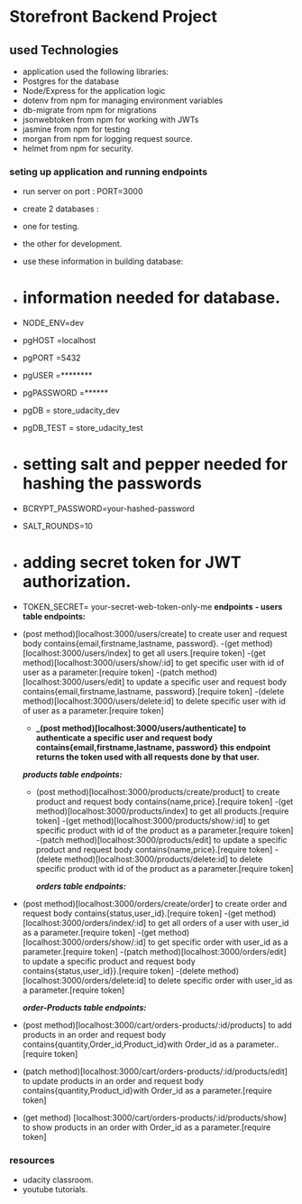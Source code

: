 # Storefront Backend Project

## used Technologies

- application used the following libraries:
- Postgres for the database
- Node/Express for the application logic
- dotenv from npm for managing environment variables
- db-migrate from npm for migrations
- jsonwebtoken from npm for working with JWTs
- jasmine from npm for testing
- morgan from npm for logging request source.
- helmet from npm for security.

### seting up application and running endpoints

- run server on port : PORT=3000
- create 2 databases :
- one for testing.
- the other for development.
- use these information in building database:

- # information needed for database.

- NODE_ENV=dev
- pgHOST =localhost
- pgPORT =5432
- pgUSER =********
- pgPASSWORD =******
- pgDB = store_udacity_dev
- pgDB_TEST = store_udacity_test

- # setting salt and pepper needed for hashing the passwords

- BCRYPT_PASSWORD=your-hashed-password
- SALT_ROUNDS=10

- # adding secret token for JWT authorization.
- TOKEN_SECRET= your-secret-web-token-only-me
  **endpoints**
  **- users table endpoints:**
- (post method)[localhost:3000/users/create] to create user and request body contains{email,firstname,lastname, password}.
  -(get method)[localhost:3000/users/index] to get all users.[require token]
  -(get method)[localhost:3000/users/show/:id] to get specific user with id of user as a parameter.[require token]
  -(patch method)[localhost:3000/users/edit] to update a specific user and request body contains{email,firstname,lastname, password}.[require token]
  -(delete method)[localhost:3000/users/delete:id] to delete specific user with id of user as a parameter.[require token]

  - **\_(post method)[localhost:3000/users/authenticate] to authenticate a specific user and request body contains{email,firstname,lastname, password} this endpoint returns the token used with all requests done by that user.**

  **_products table endpoints:_**

  - (post method)[localhost:3000/products/create/product] to create product and request body contains{name,price}.[require token]
    -(get method)[localhost:3000/products/index] to get all products.[require token]
    -(get method)[localhost:3000/products/show/:id] to get specific product with id of the product as a parameter.[require token]
    -(patch method)[localhost:3000/products/edit] to update a specific product and request body contains{name,price}.[require token]
    -(delete method)[localhost:3000/products/delete:id] to delete specific product with id of the product as a parameter.[require token]

    **_orders table endpoints:_**

- (post method)[localhost:3000/orders/create/order] to create order and request body contains{status,user_id}.[require token]
  -(get method)[localhost:3000/orders/index/:id] to get all orders of a user with user_id as a parameter.[require token]
  -(get method)[localhost:3000/orders/show/:id] to get specific order with user_id as a parameter.[require token]
  -(patch method)[localhost:3000/orders/edit] to update a specific product and request body contains{status,user_id}}.[require token]
  -(delete method)[localhost:3000/orders/delete:id] to delete specific order with user_id as a parameter.[require token]


  **_order-Products table endpoints:_**

- (post method)[localhost:3000/cart/orders-products/:id/products] to add products in an order and request body contains{quantity,Order_id,Product_id}with Order_id as a parameter..[require token]
- (patch method)[localhost:3000/cart/orders-products/:id/products/edit] to update products in an order and request body contains{quantity,Product_id}with Order_id as a parameter.[require token]
- (get method) [localhost:3000/cart/orders-products/:id/products/show] to show products in an order with Order_id as a parameter.[require token]

### resources

- udacity classroom.
- youtube tutorials.
